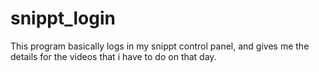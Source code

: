 # snippt_login
This program basically logs in my snippt control panel, and gives me the details for the videos that i have to do on that day. 
